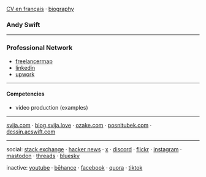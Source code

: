 [CV en français](CV%C2%A0(fran%C3%A7ais).md) · [biography](bio.md)

### Andy Swift


[sv]: https://svija.love

---
### Professional Network

- [freelancermap](https://www.freelancermap.com/profile/andrew-swift)
- [linkedin](https://www.linkedin.com/in/andrew-swift-89415014b/)
- [upwork](https://www.upwork.com/freelancers/~01be05117193e5a372)

---
#### Competencies

- video production (examples)

---

[svija.com](https://svija.com) ·
[blog.svija.love](https://blog.svija.love) ·
[ozake.com](https://ozake.com "professional design & web development") ·
[posnitubek.com](http://posnitubek.com) ·
[dessin.acswift.com](http://dessin.acswift.com/)

---

social:
[stack exchange](https://stackexchange.com/users/27587/andrew-swift) ·
[hacker news](https://news.ycombinator.com/user?id=AndrewSwift) ·
[x](https://x.com/andysvija) ·
[discord](https://discord.com/users/798242260365738064) · 
[flickr](https://www.flickr.com/people/andrewcarrollswift/) ·
[instagram](https://instagram.com/acswift) ·
[mastodon](https://mastodon.social/@acswift) ·
[threads](https://www.threads.net/@acswift) ·
[bluesky](https://bsky.app/profile/acswift.bsky.social)

inactive:
[youtube](https://www.youtube.com/@andysvija) ·
[bēhance](https://www.behance.net/andrewswift) ·
[facebook](https://www.facebook.com/andrewcswift) ·
[quora](https://www.quora.com/profile/Andrew-Swift-35) ·
[tiktok](https://www.tiktok.com/@andysvija)

